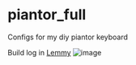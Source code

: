 # piantor_full
Configs for my diy piantor keyboard

Build log in [Lemmy](https://lemmy.world/post/1385365)
![image](https://lemmy.world/pictrs/image/38706e47-22eb-4627-a149-679ba1e89eaf.jpeg)
